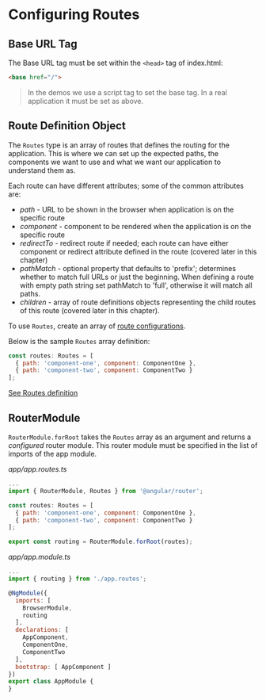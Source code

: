 # Configuring Routes #

## Base URL Tag ##

The Base URL tag must be set within the `<head>` tag of index.html:

```html
<base href="/">
```

> In the demos we use a script tag to set the base tag. In a real application it must be set as above.

## Route Definition Object ##

The `Routes` type is an array of routes that defines the routing for the application. This is where we can set up the expected paths, the components we want to use and what we want our application to understand them as.

Each route can have different attributes; some of the common attributes are:

* _path_ - URL to be shown in the browser when application is on the specific route
* _component_ - component to be rendered when the application is on the specific route
* _redirectTo_ - redirect route if needed; each route can have either component or redirect attribute defined in the route (covered later in this chapter)
* _pathMatch_ - optional property that defaults to 'prefix'; determines whether to match full URLs or just the beginning. When defining a route with empty path string set pathMatch to 'full', otherwise it will match all paths.
* _children_ - array of route definitions objects representing the child routes of this route (covered later in this chapter).

To use `Routes`, create an array of [route configurations](https://angular.io/docs/ts/latest/api/router/index/Route-interface.html).

Below is the sample `Routes` array definition:

```javascript
const routes: Routes = [
  { path: 'component-one', component: ComponentOne },
  { path: 'component-two', component: ComponentTwo }
];
```

[See Routes definition](https://angular.io/docs/ts/latest/api/router/index/Routes-type-alias.html)

## RouterModule ##

`RouterModule.forRoot` takes the `Routes` array as an argument and returns a _configured_ router module. This router module must be specified in the list of imports of the app module.

_app/app.routes.ts_

```javascript
...
import { RouterModule, Routes } from '@angular/router';

const routes: Routes = [
  { path: 'component-one', component: ComponentOne },
  { path: 'component-two', component: ComponentTwo }
];

export const routing = RouterModule.forRoot(routes);
```

_app/app.module.ts_

```javascript
...
import { routing } from './app.routes';

@NgModule({
  imports: [
    BrowserModule,
    routing
  ],
  declarations: [
    AppComponent,
    ComponentOne,
    ComponentTwo
  ],
  bootstrap: [ AppComponent ]
})
export class AppModule {
}
```

